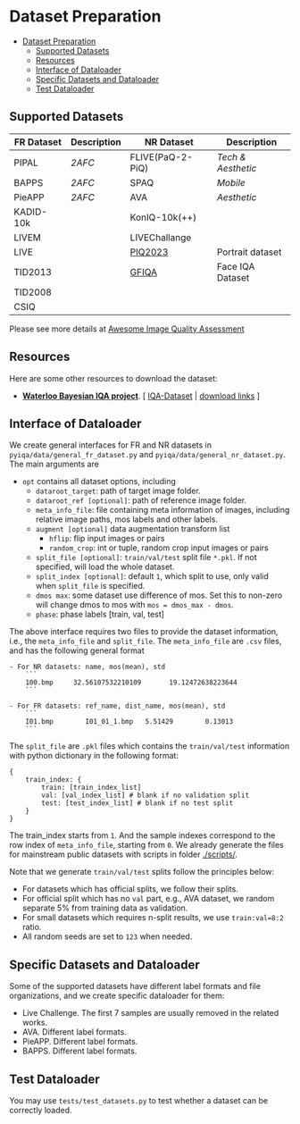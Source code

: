# Dataset Preparation

- [Dataset Preparation](#dataset-preparation)
  - [Supported Datasets](#supported-datasets)
  - [Resources](#resources)
  - [Interface of Dataloader](#interface-of-dataloader)
  - [Specific Datasets and Dataloader](#specific-datasets-and-dataloader)
  - [Test Dataloader](#test-dataloader)

## Supported Datasets

| FR Dataset | Description | NR Dataset       | Description        |
| ---------- | ----------- | ---------------- | ------------------ |
| PIPAL      | *2AFC*      | FLIVE(PaQ-2-PiQ) | *Tech & Aesthetic* |
| BAPPS      | *2AFC*      | SPAQ             | *Mobile*           |
| PieAPP     | *2AFC*      | AVA              | *Aesthetic*        |
| KADID-10k  |             | KonIQ-10k(++)    |                    |
| LIVEM      |             | LIVEChallange    |                    |
| LIVE       |             | [PIQ2023](https://github.com/DXOMARK-Research/PIQ2023)| Portrait dataset   |
| TID2013    |             | [GFIQA](http://database.mmsp-kn.de/gfiqa-20k-database.html)| Face IQA Dataset   |
| TID2008    |             |                  |                    |
| CSIQ       |             |                  |                    |

Please see more details at [Awesome Image Quality Assessment](https://github.com/chaofengc/Awesome-Image-Quality-Assessment)

## Resources

Here are some other resources to download the dataset:
- [**Waterloo Bayesian IQA project**](http://ivc.uwaterloo.ca/research/bayesianIQA/). [ [IQA-Dataset](https://github.com/icbcbicc/IQA-Dataset) | [download links](http://ivc.uwaterloo.ca/database/IQADataset) ]

## Interface of Dataloader

We create general interfaces for FR and NR datasets in `pyiqa/data/general_fr_dataset.py` and `pyiqa/data/general_nr_dataset.py`. The main arguments are

- `opt` contains all dataset options, including
    - `dataroot_target`: path of target image folder.
    - `dataroot_ref [optional]`: path of reference image folder.
    - `meta_info_file`: file containing meta information of images, including relative image paths, mos labels and other labels.
    - `augment [optional]` data augmentation transform list
        - `hflip`: flip input images or pairs
        - `random_crop`: int or tuple, random crop input images or pairs
    - `split_file [optional]`: `train/val/test` split file `*.pkl`. If not specified, will load the whole dataset.
    - `split_index [optional]`: default `1`, which split to use, only valid when `split_file` is specified.
    - `dmos max`: some dataset use difference of mos. Set this to non-zero will change dmos to mos with `mos = dmos_max - dmos`.
    - `phase`: phase labels [train, val, test]

The above interface requires two files to provide the dataset information, i.e., the `meta_info_file` and `split_file`. The `meta_info_file` are `.csv` files, and has the following general format
```
- For NR datasets: name, mos(mean), std
    ```
    100.bmp   	32.56107532210109   	19.12472638223644
    ```

- For FR datasets: ref_name, dist_name, mos(mean), std
    ```
    I01.bmp        I01_01_1.bmp   5.51429        0.13013
    ```
```
The `split_file` are `.pkl` files which contains the `train/val/test` information with python dictionary in the following format:
```
{
    train_index: {
        train: [train_index_list]
        val: [val_index_list] # blank if no validation split
        test: [test_index_list] # blank if no test split
    }
}
```
The train_index starts from `1`. And the sample indexes correspond to the row index of `meta_info_file`, starting from `0`. We already generate the files for mainstream public datasets with scripts in folder [./scripts/](./scripts/).

Note that we generate `train/val/test` splits follow the principles below:

- For datasets which has official splits, we follow their splits.
- For official split which has no `val` part, e.g., AVA dataset, we random separate 5% from training data as validation.
- For small datasets which requires n-split results, we use `train:val=8:2`  ratio.
- All random seeds are set to `123` when needed.

## Specific Datasets and Dataloader

Some of the supported datasets have different label formats and file organizations, and we create specific dataloader for them:

- Live Challenge. The first 7 samples are usually removed in the related works.
- AVA. Different label formats.
- PieAPP. Different label formats.
- BAPPS. Different label formats.

## Test Dataloader

You may use `tests/test_datasets.py` to test whether a dataset can be correctly loaded.
